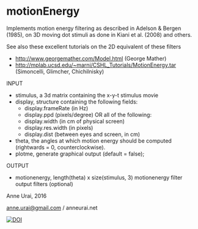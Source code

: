 # motionEnergy

Implements motion energy filtering as described in Adelson & Bergen (1985), on 3D moving dot stimuli as done in Kiani et al. (2008) and others.

See also these excellent tutorials on the 2D equivalent of these filters
* http://www.georgemather.com/Model.html (George Mather)
* http://mplab.ucsd.edu/~marni/CSHL_Tutorials/MotionEnergy.tar (Simoncelli, Glimcher, Chichilnisky)

INPUT
- stimulus, a 3d matrix containing the x-y-t stimulus movie
- display, structure containing the following fields:
  - display.frameRate (in Hz)
  - display.ppd (pixels/degree) OR all of the following:
  - display.width (in cm of physical screen)
  - display.res.width (in pixels)
  - display.dist (between eyes and screen, in cm)
- theta, the angles at which motion energy should be computed
  (rightwards = 0, counterclockwise).
- plotme, generate graphical output (default = false);

OUTPUT
- motionenergy, length(theta) x size(stimulus, 3) motionenergy filter output
filters (optional)

Anne Urai, 2016

anne.urai@gmail.com / anneurai.net

[![DOI](https://zenodo.org/badge/doi/10.5281/zenodo.45139.svg)](http://dx.doi.org/10.5281/zenodo.45139)